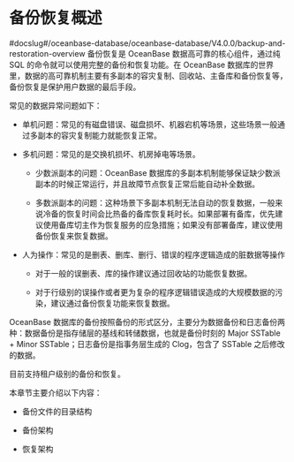 # 备份恢复概述
#docslug#/oceanbase-database/oceanbase-database/V4.0.0/backup-and-restoration-overview
备份恢复是 OceanBase 数据高可靠的核心组件，通过纯 SQL 的命令就可以使用完整的备份和恢复功能。在 OceanBase 数据库的世界里，数据的高可靠机制主要有多副本的容灾复制、回收站、主备库和备份恢复等，备份恢复是保护用户数据的最后手段。

常见的数据异常问题如下：

* 单机问题：常见的有磁盘错误、磁盘损坏、机器宕机等场景，这些场景一般通过多副本的容灾复制能力就能恢复正常。

* 多机问题：常见的是交换机损坏、机房掉电等场景。

  * 少数派副本的问题：OceanBase 数据库的多副本机制能够保证缺少数派副本的时候正常运行，并且故障节点恢复正常后能自动补全数据。

  * 多数派副本的问题：这种场景下多副本机制无法自动的恢复数据，一般来说冷备的恢复时间会比热备的备库恢复耗时长。如果部署有备库，优先建议使用备库切主作为恢复服务的应急措施；如果没有部署备库，建议使用备份恢复来恢复数据。

* 人为操作：常见的是删表、删库、删行、错误的程序逻辑造成的脏数据等操作

  * 对于一般的误删表、库的操作建议通过回收站的功能恢复数据。

  * 对于行级别的误操作或者更为复杂的程序逻辑错误造成的大规模数据的污染，建议通过备份恢复功能来恢复数据。

OceanBase 数据库的备份按照备份的形式区分，主要分为数据备份和日志备份两种：数据备份是指存储层的基线和转储数据，也就是备份时刻的 Major SSTable + Minor SSTable；日志备份是指事务层生成的 Clog，包含了 SSTable 之后修改的数据。

目前支持租户级别的备份和恢复。

本章节主要介绍以下内容：

* 备份文件的目录结构

* 备份架构

* 恢复架构
